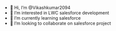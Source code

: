 - 👋 Hi, I’m @Vikashkumar2094
- 👀 I’m interested in LWC salesforce development
- 🌱 I’m currently learning salesforce
- 💞️ I’m looking to collaborate on salesforce project
  

<!---
Vikashkumar2094/Vikashkumar2094 is a ✨ special ✨ repository because its `README.md` (this file) appears on your GitHub profile.
You can click the Preview link to take a look at your changes.
--->
